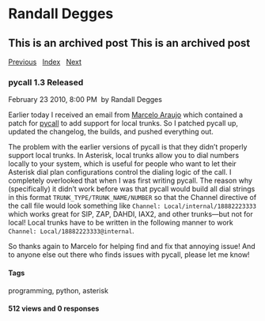 # Randall Degges

## This is an archived post This is an archived post

[Previous][]   [Index][]   [Next][]

### pycall 1.3 Released

February 23 2010, 8:00 PM  by Randall Degges

Earlier today I received an email from [Marcelo Araujo][] which contained a
patch for [pycall][] to add support for local trunks. So I patched pycall up,
updated the changelog, the builds, and pushed everything out.

The problem with the earlier versions of pycall is that they didn’t properly
support local trunks. In Asterisk, local trunks allow you to dial numbers
locally to your system, which is useful for people who want to let their
Asterisk dial plan configurations control the dialing logic of the call. I
completely overlooked that when I was first writing pycall. The reason why
(specifically) it didn’t work before was that pycall would build all dial
strings in this format `TRUNK_TYPE/TRUNK_NAME/NUMBER` so that the Channel
directive of the call file would look something like
`Channel: Local/internal/18882223333` which works great for SIP, ZAP, DAHDI,
IAX2, and other trunks—but not for local! Local trunks have to be written in the
following manner to work `Channel: Local/18882223333@internal`.

So thanks again to Marcelo for helping find and fix that annoying issue! And to
anyone else out there who finds issues with pycall, please let me know!

#### Tags

programming, python, asterisk

#### 512 views and 0 responses

  [Previous]: ../../../posts/2010/02/transparent-telephony-part-2-installing-aster.html
  [Index]: ../../../index-7.html
  [Next]: ../../../posts/2010/02/user-authentication-with-django.html
  [Marcelo Araujo]: mailto:marcelo@midivts.org
  [pycall]: http://pycall.org/
